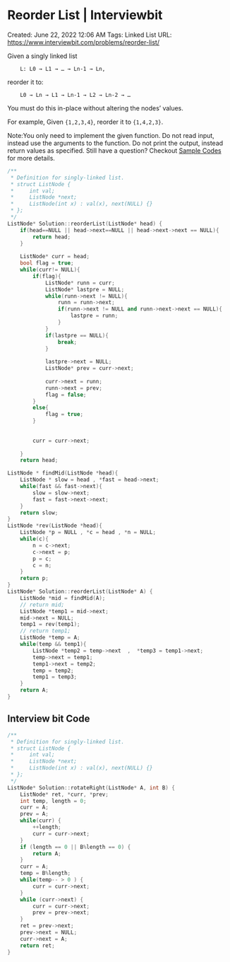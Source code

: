 # Reorder List | Interviewbit

Created: June 22, 2022 12:06 AM
Tags: Linked List
URL: https://www.interviewbit.com/problems/reorder-list/

Given a singly linked list

```
    L: L0 → L1 → … → Ln-1 → Ln,

```

reorder it to:

```
    L0 → Ln → L1 → Ln-1 → L2 → Ln-2 → …

```

You must do this in-place without altering the nodes’ values.

For example,
 Given `{1,2,3,4}`, reorder it to `{1,4,2,3}`.

Note:You only need to implement the given function. Do not read input, instead use the arguments to the function. Do not print the output, instead return values as specified. Still have a question? Checkout [Sample Codes](https://www.interviewbit.com/pages/sample_codes/) for more details.

```cpp
/**
 * Definition for singly-linked list.
 * struct ListNode {
 *     int val;
 *     ListNode *next;
 *     ListNode(int x) : val(x), next(NULL) {}
 * };
 */
ListNode* Solution::reorderList(ListNode* head) {
    if(head==NULL || head->next==NULL || head->next->next == NULL){
        return head;
    }
    
    ListNode* curr = head;
    bool flag = true;
    while(curr!= NULL){
        if(flag){
            ListNode* runn = curr;
            ListNode* lastpre = NULL;
            while(runn->next != NULL){
                runn = runn->next;
                if(runn->next != NULL and runn->next->next == NULL){
                    lastpre = runn;
                }
            }
            if(lastpre == NULL){
                break;
            }
            
            lastpre->next = NULL;
            ListNode* prev = curr->next;
            
            curr->next = runn;
            runn->next = prev;
            flag = false;
        }
        else{
            flag = true;
        }
        
        
        curr = curr->next;
        
    }
    return head;
```

```cpp
ListNode * findMid(ListNode *head){
    ListNode * slow = head , *fast = head->next;
    while(fast && fast->next){
        slow = slow->next;
        fast = fast->next->next;
    }  
    return slow;
}
ListNode *rev(ListNode *head){
    ListNode *p = NULL , *c = head , *n = NULL;
    while(c){
        n = c->next;
        c->next = p;
        p = c;
        c = n;
    }
    return p;
}
ListNode* Solution::reorderList(ListNode* A) {
    ListNode *mid = findMid(A);
    // return mid;
    ListNode *temp1 = mid->next;
    mid->next = NULL;
    temp1 = rev(temp1);
    // return temp1;
    ListNode *temp = A;
    while(temp && temp1){
        ListNode *temp2 = temp->next  ,  *temp3 = temp1->next;
        temp->next = temp1;
        temp1->next = temp2;
        temp = temp2;
        temp1 = temp3;
    }
    return A;
}
```

## Interview bit Code

```cpp
/**
 * Definition for singly-linked list.
 * struct ListNode {
 *     int val;
 *     ListNode *next;
 *     ListNode(int x) : val(x), next(NULL) {}
 * };
 */
ListNode* Solution::rotateRight(ListNode* A, int B) {
    ListNode* ret, *curr, *prev;
    int temp, length = 0;
    curr = A;
    prev = A;
    while(curr) {
        ++length;
        curr = curr->next;
    }
    if (length == 0 || B%length == 0) {
        return A;
    }
    curr = A;
    temp = B%length;
    while(temp-- > 0 ) {
        curr = curr->next;
    }
    while (curr->next) {
        curr = curr->next;
        prev = prev->next;
    }
    ret = prev->next;
    prev->next = NULL;
    curr->next = A;
    return ret;
}
```